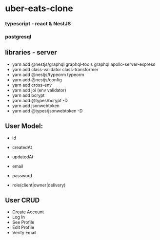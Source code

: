 # uber-eats-clone

### typescript - react & NestJS
### postgresql

## libraries - server
- yarn add @nestjs/graphql graphql-tools graphql apollo-server-express
- yarn add class-validator class-transformer
- yarn add @nestjs/typeorm typeorm
- yarn add @nestjs/config
- yarn add cross-env
- yarn add joi (env validator)
- yarn add bcrypt
- yarn add @types/bcrypt -D
- yarn add jsonwebtoken
- yarn add @types/jsonwebtoken -D




## User Model:
- id
- createdAt
- updatedAt

- email
- password
- role(client|owner|delivery)

## User CRUD

- Create Account
- Log In
- See Profile
- Edit Profile
- Verify Email